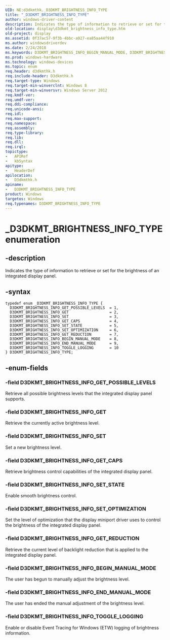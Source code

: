 ```yaml
---
UID: NE:d3dkmthk._D3DKMT_BRIGHTNESS_INFO_TYPE
title: "_D3DKMT_BRIGHTNESS_INFO_TYPE"
author: windows-driver-content
description: Indicates the type of information to retrieve or set for the brightness of an integrated display panel.
old-location: display\d3dkmt_brightness_info_type.htm
old-project: display
ms.assetid: 0f37ac57-9f3b-4bbc-a927-ea85aa44f910
ms.author: windowsdriverdev
ms.date: 2/24/2018
ms.keywords: D3DKMT_BRIGHTNESS_INFO_BEGIN_MANUAL_MODE, D3DKMT_BRIGHTNESS_INFO_END_MANUAL_MODE, D3DKMT_BRIGHTNESS_INFO_GET, D3DKMT_BRIGHTNESS_INFO_GET_CAPS, D3DKMT_BRIGHTNESS_INFO_GET_POSSIBLE_LEVELS, D3DKMT_BRIGHTNESS_INFO_GET_REDUCTION, D3DKMT_BRIGHTNESS_INFO_SET, D3DKMT_BRIGHTNESS_INFO_SET_OPTIMIZATION, D3DKMT_BRIGHTNESS_INFO_SET_STATE, D3DKMT_BRIGHTNESS_INFO_TOGGLE_LOGGING, D3DKMT_BRIGHTNESS_INFO_TYPE, D3DKMT_BRIGHTNESS_INFO_TYPE enumeration [Display Devices], _D3DKMT_BRIGHTNESS_INFO_TYPE, d3dkmthk/D3DKMT_BRIGHTNESS_INFO_BEGIN_MANUAL_MODE, d3dkmthk/D3DKMT_BRIGHTNESS_INFO_END_MANUAL_MODE, d3dkmthk/D3DKMT_BRIGHTNESS_INFO_GET, d3dkmthk/D3DKMT_BRIGHTNESS_INFO_GET_CAPS, d3dkmthk/D3DKMT_BRIGHTNESS_INFO_GET_POSSIBLE_LEVELS, d3dkmthk/D3DKMT_BRIGHTNESS_INFO_GET_REDUCTION, d3dkmthk/D3DKMT_BRIGHTNESS_INFO_SET, d3dkmthk/D3DKMT_BRIGHTNESS_INFO_SET_OPTIMIZATION, d3dkmthk/D3DKMT_BRIGHTNESS_INFO_SET_STATE, d3dkmthk/D3DKMT_BRIGHTNESS_INFO_TOGGLE_LOGGING, d3dkmthk/D3DKMT_BRIGHTNESS_INFO_TYPE, display.d3dkmt_brightness_info_type
ms.prod: windows-hardware
ms.technology: windows-devices
ms.topic: enum
req.header: d3dkmthk.h
req.include-header: D3dkmthk.h
req.target-type: Windows
req.target-min-winverclnt: Windows 8
req.target-min-winversvr: Windows Server 2012
req.kmdf-ver: 
req.umdf-ver: 
req.ddi-compliance: 
req.unicode-ansi: 
req.idl: 
req.max-support: 
req.namespace: 
req.assembly: 
req.type-library: 
req.lib: 
req.dll: 
req.irql: 
topictype:
-	APIRef
-	kbSyntax
apitype:
-	HeaderDef
apilocation:
-	D3dkmthk.h
apiname:
-	D3DKMT_BRIGHTNESS_INFO_TYPE
product: Windows
targetos: Windows
req.typenames: D3DKMT_BRIGHTNESS_INFO_TYPE
---
```


# _D3DKMT_BRIGHTNESS_INFO_TYPE enumeration


## -description


Indicates the type of information to retrieve or set for the brightness of an integrated display panel.


## -syntax


````
typedef enum _D3DKMT_BRIGHTNESS_INFO_TYPE { 
  D3DKMT_BRIGHTNESS_INFO_GET_POSSIBLE_LEVELS  = 1,
  D3DKMT_BRIGHTNESS_INFO_GET                  = 2,
  D3DKMT_BRIGHTNESS_INFO_SET                  = 3,
  D3DKMT_BRIGHTNESS_INFO_GET_CAPS             = 4,
  D3DKMT_BRIGHTNESS_INFO_SET_STATE            = 5,
  D3DKMT_BRIGHTNESS_INFO_SET_OPTIMIZATION     = 6,
  D3DKMT_BRIGHTNESS_INFO_GET_REDUCTION        = 7,
  D3DKMT_BRIGHTNESS_INFO_BEGIN_MANUAL_MODE    = 8,
  D3DKMT_BRIGHTNESS_INFO_END_MANUAL_MODE      = 9,
  D3DKMT_BRIGHTNESS_INFO_TOGGLE_LOGGING       = 10
} D3DKMT_BRIGHTNESS_INFO_TYPE;
````


## -enum-fields




### -field D3DKMT_BRIGHTNESS_INFO_GET_POSSIBLE_LEVELS

Retrieve all possible brightness levels that the integrated display panel supports.


### -field D3DKMT_BRIGHTNESS_INFO_GET

Retrieve the currently active brightness level.


### -field D3DKMT_BRIGHTNESS_INFO_SET

 Set a new brightness level.


### -field D3DKMT_BRIGHTNESS_INFO_GET_CAPS

Retrieve brightness control capabilities of the integrated display panel.


### -field D3DKMT_BRIGHTNESS_INFO_SET_STATE

Enable smooth brightness control.


### -field D3DKMT_BRIGHTNESS_INFO_SET_OPTIMIZATION

Set the level of optimization that the display miniport driver uses to control the brightness of the integrated display panel.


### -field D3DKMT_BRIGHTNESS_INFO_GET_REDUCTION

Retrieve the current level of backlight reduction that is applied to the integrated display panel.


### -field D3DKMT_BRIGHTNESS_INFO_BEGIN_MANUAL_MODE

The user has begun to manually adjust the brightness level.


### -field D3DKMT_BRIGHTNESS_INFO_END_MANUAL_MODE

The user has ended the manual adjustment of the brightness level.


### -field D3DKMT_BRIGHTNESS_INFO_TOGGLE_LOGGING

Enable or disable Event Tracing for Windows (ETW) logging of brightness information.

